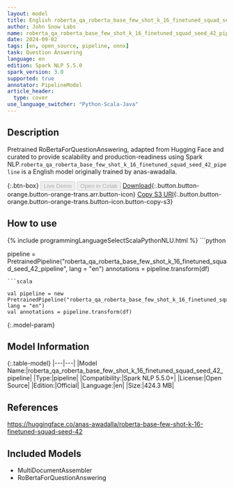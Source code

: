 ```yaml
---
layout: model
title: English roberta_qa_roberta_base_few_shot_k_16_finetuned_squad_seed_42_pipeline pipeline RoBertaForQuestionAnswering from anas-awadalla
author: John Snow Labs
name: roberta_qa_roberta_base_few_shot_k_16_finetuned_squad_seed_42_pipeline
date: 2024-09-02
tags: [en, open_source, pipeline, onnx]
task: Question Answering
language: en
edition: Spark NLP 5.5.0
spark_version: 3.0
supported: true
annotator: PipelineModel
article_header:
  type: cover
use_language_switcher: "Python-Scala-Java"
---
```


## Description

Pretrained RoBertaForQuestionAnswering, adapted from Hugging Face and curated to provide scalability and production-readiness using Spark NLP.`roberta_qa_roberta_base_few_shot_k_16_finetuned_squad_seed_42_pipeline` is a English model originally trained by anas-awadalla.

{:.btn-box}
<button class="button button-orange" disabled>Live Demo</button>
<button class="button button-orange" disabled>Open in Colab</button>
[Download](https://s3.amazonaws.com/auxdata.johnsnowlabs.com/public/models/roberta_qa_roberta_base_few_shot_k_16_finetuned_squad_seed_42_pipeline_en_5.5.0_3.0_1725252307794.zip){:.button.button-orange.button-orange-trans.arr.button-icon}
[Copy S3 URI](s3://auxdata.johnsnowlabs.com/public/models/roberta_qa_roberta_base_few_shot_k_16_finetuned_squad_seed_42_pipeline_en_5.5.0_3.0_1725252307794.zip){:.button.button-orange.button-orange-trans.button-icon.button-copy-s3}

## How to use



<div class="tabs-box" markdown="1">
{% include programmingLanguageSelectScalaPythonNLU.html %}
```python

pipeline = PretrainedPipeline("roberta_qa_roberta_base_few_shot_k_16_finetuned_squad_seed_42_pipeline", lang = "en")
annotations =  pipeline.transform(df)   

```
```scala

val pipeline = new PretrainedPipeline("roberta_qa_roberta_base_few_shot_k_16_finetuned_squad_seed_42_pipeline", lang = "en")
val annotations = pipeline.transform(df)

```
</div>

{:.model-param}
## Model Information

{:.table-model}
|---|---|
|Model Name:|roberta_qa_roberta_base_few_shot_k_16_finetuned_squad_seed_42_pipeline|
|Type:|pipeline|
|Compatibility:|Spark NLP 5.5.0+|
|License:|Open Source|
|Edition:|Official|
|Language:|en|
|Size:|424.3 MB|

## References

https://huggingface.co/anas-awadalla/roberta-base-few-shot-k-16-finetuned-squad-seed-42

## Included Models

- MultiDocumentAssembler
- RoBertaForQuestionAnswering